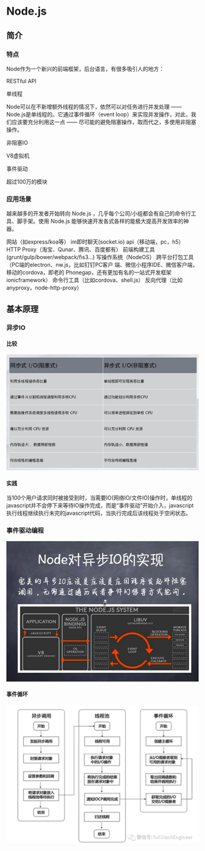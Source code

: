 # Node.js

## 简介

### 特点

Node作为一个新兴的前端框架，后台语言，有很多吸引人的地方：

RESTful API

单线程

Node可以在不新增额外线程的情况下，依然可以对任务进行并发处理 —— Node.js是单线程的。它通过事件循环（event loop）来实现并发操作，对此，我们应该要充分利用这一点 —— 尽可能的避免阻塞操作，取而代之，多使用非阻塞操作。

非阻塞IO

V8虚拟机

事件驱动

超过100万的模块

### 应用场景

越来越多的开发者开始转向 Node.js ，⼏乎每个公司/⼩组都会有⾃⼰的命令⾏⼯具、脚⼿架。使⽤ Node.js 能够快速开发各式各样的能极⼤提⾼开发效率的神器。

⽹站（如express/koa等）
im即时聊天(socket.io)
api（移动端，pc，h5）
HTTP Proxy（淘宝、Qunar、腾讯、百度都有）
前端构建⼯具(grunt/gulp/bower/webpack/fis3…)
写操作系统（NodeOS）
跨平台打包⼯具（PC端的electron、nw.js，⽐如钉钉PC客户
端、微信⼩程序IDE、微信客户端，移动的cordova，即⽼的
Phonegap，还有更加有名的⼀站式开发框架ionicframework）
命令⾏⼯具（⽐如cordova、shell.js）
反向代理（⽐如anyproxy，node-http-proxy）

## 基本原理

### 异步IO

#### 比较

![image-20210106124031544](assets/image-20210106124031544.png)

#### 实践

当100个用户请求同时被接受到时，当需要IO(网络IO/文件IO)操作时，单线程的javascript并不会停下来等待IO操作完成，而是“事件驱动”开始介入，javascript执行线程继续执行未完的javascript代码，当执行完成后该线程处于空闲状态。

### 事件驱动编程

![img](assets/8194969-eb4a56329bd88132.png)

#### 事件循环

![](assets/p.png)